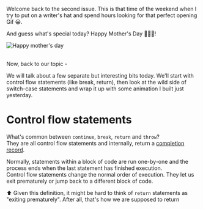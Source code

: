Welcome back to the second issue. This is that time of the weekend when I try to put on a writer's hat and spend hours looking for that perfect opening Gif 😀.

And guess what's special today? Happy Mother's Day 👩‍👦‍👦!

![Happy mother's day](https://media.giphy.com/media/xUA7b1YdLklDWnATMQ/giphy.gif)
<br/><br/>

Now, back to our topic -

We will talk about a few separate but interesting bits today. We'll start with control flow statements (like break, return), then look at the wild side of switch-case statements and wrap it up with some animation I built just yesterday.

# Control flow statements
What's common between `continue`, `break`, `return` and `throw`?  
They are all control flow statements and internally, return a [completion record](https://tc39.es/ecma262/#sec-completion-record-specification-type). 

Normally, statements within a block of code are run one-by-one and the process ends when the last statement has finished execution.  
Control flow statements change the normal order of execution. They let us exit prematurely or jump back to a different block of code. 

⬆️ Given this definition, it might be hard to think of `return` statements as "exiting prematurely". After all, that's how we are supposed to return
<!--stackedit_data:
eyJoaXN0b3J5IjpbNjgzMTEyNjcxLC01MzQ1NDQ2MzJdfQ==
-->